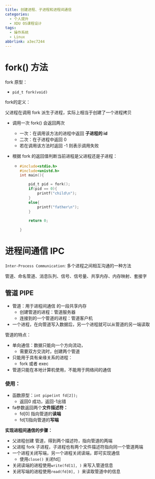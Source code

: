 ```yaml
---
title: 创建进程、子进程和进程间通信
categories: 
  - 个人提升
  - XDU OS课程设计
tags: 
  - 操作系统
  - Linux
abbrlink: a3ec7244
---
```


# fork() 方法

fork 原型：

* `pid_t fork(void)`

fork的定义：

父进程在调用 fork 派生子进程，实际上相当于创建了一个进程拷贝

* 调用一次 fork() 会返回两次
  * 一次：在调用该方法的进程中返回 **子进程的 id**
  * 二次：在子进程中返回 0
  * 若在调用该方法时返回 -1 则表示调用失败



* 根据 fork 的返回值判断当前进程是父进程还是子进程：

  * ```c
    #include<stdio.h>
    #include<unistd.h>
    int main(){
    
    	pid_t pid = fork();
    	if(pid == 0){
    		printf("child\n");
    	}
    	else{
    		printf("father\n");
    	}
    	
    	return 0;
    	
    }
    ```

    



# 进程间通信 IPC

`Inter-Process Communication`: 多个进程之间相互沟通的一种方法

管道、命名管道、消息队列、信号、信号量、共享内存、内存映射、套接字

## 管道 PIPE

* 管道：用于进程间通信 的一段共享内存
  * 创建管道的进程：管道服务器
  * 连接到的一个管道的进程：管道客户机
* 一个进程，在向管道写入数据后，另一个进程就可以从管道的另一端读取



管道的特点：

* 单向通信：数据只能向一个方向流动，
  * 需要双方交流时，创建两个管道
* 只能用于具有亲缘关系的进程：
  * fork 或者 exec
* 管道只能在本地计算机使用，不能用于网络间的通信



### 使用：

* 函数原型：`int pipe(int fd[2]);`
  * 返回0 成功，返回-1出错
* fa参数返回两个**文件描述符：**
  * fd[0] 指向管道的**读端**
  * fd[1]指向管道的**写端**



**实现进程间通信的步骤：**

* 父进程创建 管道，得到两个描述符，指向管道的两端
* 父进程 fork 子进程，子进程也有两个文件描述符指向同一个管道两端
* 一个进程关闭写端，另一个进程关闭读端，即可实现通信
  *  使用`close()` 关闭fd[]
* 关闭读端的进程使用`write(fd[1], )` 来写入管道信息
* 关闭写端的进程使用`read(fd[0], ) `来读取管道中的信息